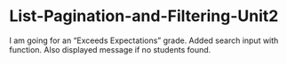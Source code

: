 # List-Pagination-and-Filtering-Unit2
I am going for an “Exceeds Expectations” grade. 
Added search input with function. Also displayed message if no students found.
